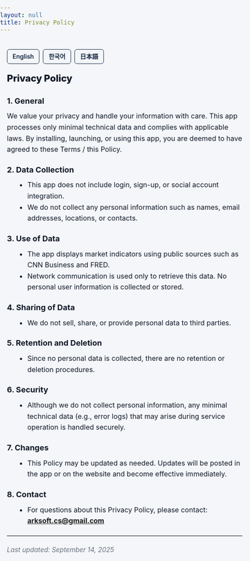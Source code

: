 ```yaml
---
layout: null
title: Privacy Policy
---
```


<style>
  :root{
    --fg:#111827;         /* main text */
    --bg:#F4F6F9;         /* app background */
    --muted:#6b7280;      /* secondary text */
    --border:#d1d5db;     /* border */
    --card:#ffffff;       /* card background */
    --primary:#142743;    /* brand color */
  }

  html, body {
    margin:0; padding:0;
    background:var(--bg); color:var(--fg);
    font-family:-apple-system,BlinkMacSystemFont,"Segoe UI",Roboto,"Noto Sans","Apple SD Gothic Neo",sans-serif;
    line-height:1.6; font-size:16px;
    -webkit-font-smoothing:antialiased; text-rendering:optimizeLegibility;
  }
  main.doc {
    max-width: 720px; margin: 0 auto; padding: 20px 16px 48px;
  }

  .lang-switch {
    display:flex; gap:8px; margin-bottom:16px;
  }
  .lang-switch a {
    padding:5px 12px; border-radius:6px;
    border:1px solid var(--primary);
    color:var(--primary);
    font-size:14px; font-weight:600;
    text-decoration:none;
    transition: all .2s;
    background:var(--bg);
  }
  .lang-switch a:hover {
    background:var(--primary); color:white;
  }

  h1 {
    font-size: 22px; font-weight: 800; letter-spacing:-0.2px;
    margin: 6px 0 12px;
  }
  h2 {
    font-size: 18px; font-weight: 700; margin: 20px 0 8px;
  }
  p { margin: 0 0 12px; }
  ul { margin: 0 0 12px 20px; }
  hr { border:0; border-top:1px solid var(--border); margin:20px 0; }
  .updated { color:var(--muted); font-style:italic; font-size:.95rem; margin-top:16px; }
</style>

<main class="doc">

<div class="lang-switch">
  <a href="https://thinker89.github.io/docs_hub/project_market_mood/docs/privacy_en.html">English</a>
  <a href="https://thinker89.github.io/docs_hub/project_market_mood/docs/privacy_ko.html">한국어</a>
  <a href="https://thinker89.github.io/docs_hub/project_market_mood/docs/privacy_ja.html">日本語</a>
</div>

# Privacy Policy

## 1. General
We value your privacy and handle your information with care. This app processes only minimal technical data and complies with applicable laws. By installing, launching, or using this app, you are deemed to have agreed to these Terms / this Policy.

## 2. Data Collection
- This app does not include login, sign-up, or social account integration.  
- We do not collect any personal information such as names, email addresses, locations, or contacts.  

## 3. Use of Data
- The app displays market indicators using public sources such as CNN Business and FRED.  
- Network communication is used only to retrieve this data. No personal user information is collected or stored.  

## 4. Sharing of Data
- We do not sell, share, or provide personal data to third parties.  

## 5. Retention and Deletion
- Since no personal data is collected, there are no retention or deletion procedures.  

## 6. Security
- Although we do not collect personal information, any minimal technical data (e.g., error logs) that may arise during service operation is handled securely.  

## 7. Changes
- This Policy may be updated as needed. Updates will be posted in the app or on the website and become effective immediately.  

## 8. Contact
- For questions about this Privacy Policy, please contact:  
**arksoft.cs@gmail.com**

<hr />
<div class="updated">Last updated: September 14, 2025</div>

</main>

